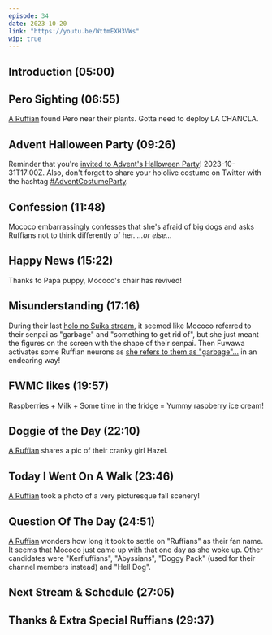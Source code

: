 ```yaml
---
episode: 34
date: 2023-10-20
link: "https://youtu.be/WttmEXH3VWs"
wip: true
---
```


## Introduction (05:00)

## Pero Sighting (06:55)

[A Ruffian](https://twitter.com/FaithCafe563/status/1715142112273158582) found Pero near their plants. Gotta need to deploy LA CHANCLA.

## Advent Halloween Party (09:26)

Reminder that you're [invited to Advent's Halloween Party](https://twitter.com/hololive_En/status/1713755393363734639)! 2023-10-31T17:00Z. Also, don't forget to share your hololive costume on Twitter with the hashtag [#AdventCostumeParty](https://twitter.com/hashtag/AdventCostumeParty).

## Confession (11:48)

Mococo embarrassingly confesses that she's afraid of big dogs and asks Ruffians not to think differently of her. *…or else…*

## Happy News (15:22)

Thanks to Papa puppy, Mococo's chair has revived!

## Misunderstanding (17:16)

During their last [holo no Suika stream](https://youtu.be/wP1T96Bwwv0), it seemed like Mococo referred to their senpai as "garbage" and "something to get rid of", but she just meant the figures on the screen with the shape of their senpai. Then Fuwawa activates some Ruffian neurons as [she refers to them as "garbage"…](https://youtu.be/WttmEXH3VWs?t=1183s) in an endearing way!

## FWMC likes (19:57)

Raspberries + Milk + Some time in the fridge = Yummy raspberry ice cream!

## Doggie of the Day (22:10)

[A Ruffian](https://twitter.com/theRickT713/status/1708883677139161351) shares a pic of their cranky girl Hazel.

## Today I Went On A Walk (23:46)

[A Ruffian](https://twitter.com/JamesWargull/status/1715083670824825053) took a photo of a very picturesque fall scenery!

## Question Of The Day (24:51)

[A Ruffian](https://twitter.com/FWMC_Fan/status/1705475407590674459) wonders how long it took to settle on "Ruffians" as their fan name. It seems that Mococo just came up with that one day as she woke up. Other candidates were "Kerfluffians", "Abyssians", "Doggy Pack" (used for their channel members instead) and "Hell Dog".

## Next Stream & Schedule (27:05)

## Thanks & Extra Special Ruffians (29:37)
